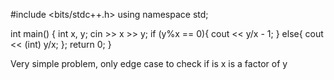 #include <bits/stdc++.h>
using namespace std;

int main() {
    int x, y;
    cin >> x >> y;
	if (y%x == 0){
	    cout << y/x - 1;
	}
	else{
	    cout << (int) y/x;
	};
    return 0;
}

Very simple problem, only edge case to check if is x is a factor of y
